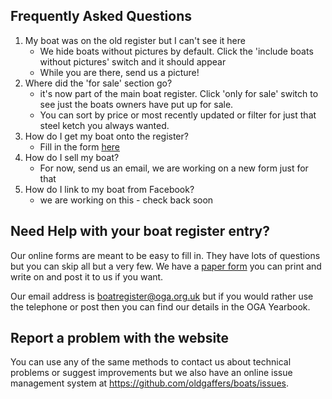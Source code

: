 ## Frequently Asked Questions

1. My boat was on the old register but I can't see it here
    + We hide boats without pictures by default. Click the 'include boats without pictures' switch and it should appear
    + While you are there, send us a picture!
1. Where did the 'for sale' section go?
    + it's now part of the main boat register. Click 'only for sale' switch to see just the boats owners have put up for sale.
    + You can sort by price or most recently updated or filter for just that steel ketch you always wanted.
1. How do I get my boat onto the register?
    + Fill in the form [here](https://form.jotform.com/jfbcable/new-boat)
1. How do I sell my boat?
    + For now, send us an email, we are working on a new form just for that 
1. How do I link to my boat from Facebook?
    + we are working on this - check back soon

## Need Help with your boat register entry?

Our online forms are meant to be easy to fill in. They have lots of questions but you can skip all but a very few.
We have a [paper form](oga-boatregister-form-2019.pdf) you can print and write on and post it to us if you want.

Our email address is boatregister@oga.org.uk but if you would rather use the telephone or post then you can find our details in the OGA Yearbook.

## Report a problem with the website

You can use any of the same methods to contact us about technical problems or suggest improvements but we also have an online issue management
system at https://github.com/oldgaffers/boats/issues.
